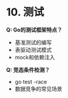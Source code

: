 # 10. 测试

**Q: Go的测试框架特点？**
- 基准测试的编写
- 表驱动测试模式
- mock和依赖注入

**Q: 竞态条件检测？**
- go test -race
- 数据竞争的常见场景